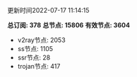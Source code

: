 更新时间2022-07-17 11:14:15

**总订阅: 378**
**总节点: 15806**
**有效节点: 3604**
- v2ray节点: 2053
- ss节点: 1105
- ssr节点: 28
- trojan节点: 417
